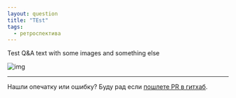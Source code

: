 ```yaml
---
layout: question
title: "TEst"
tags:
  - ретроспектива
---
```


Test Q&A text with some images and something else

![img](https://systemdesign.one/consistency-patterns/strong-consistency.webp)

------

Нашли опечатку или ошибку? Буду рад если [пошлете PR в гитхаб](https://github.com/2pegramming/2pegramming.github.io/tree/master/_questions).
